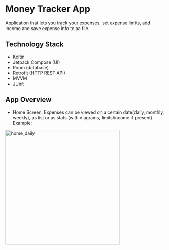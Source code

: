 # Money Tracker App
Application that lets you track your expenses, set expense limits, add income and save expense info to aa file.

## Technology Stack
* Koltin
* Jetpack Compose (UI)
* Room (database)
* Retrofit (HTTP REST API)
* MVVM
* JUnit
## App Overview
* Home Screen. Expenses can be viewed on a certain date(daily, monthly, weekly), 
as list or as stats (with diagrams, limits/income if present). Example:


<img width="360" alt="home_daily" src="https://github.com/Kirillbiliashov/MoneyTrackerApp/assets/81979605/977be541-1a96-4f0c-b4f0-e65c9e1df35d">
